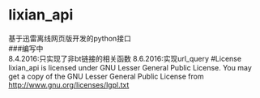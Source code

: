 # lixian_api
基于迅雷离线网页版开发的python接口    
###编写中  
8.4.2016:只实现了非bt链接的相关函数
8.6.2016:实现url_query
#License
lixian_api is licensed under GNU Lesser General Public License. You may get a copy of the GNU Lesser General Public License from <http://www.gnu.org/licenses/lgpl.txt>
